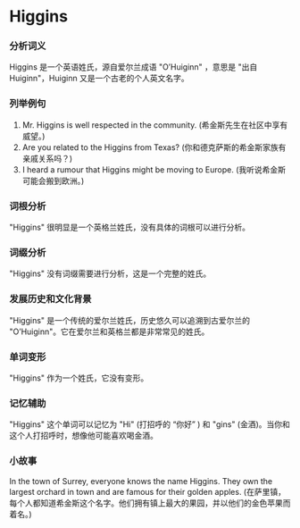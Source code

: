 # Higgins

### 分析词义

  

Higgins 是一个英语姓氏，源自爱尔兰成语 "O’Huiginn" ，意思是 "出自 Huiginn"，Huiginn 又是一个古老的个人英文名字。

  

### 列举例句

  

1.  Mr. Higgins is well respected in the community. (希金斯先生在社区中享有威望。)
2.  Are you related to the Higgins from Texas? (你和德克萨斯的希金斯家族有亲戚关系吗？)
3.  I heard a rumour that Higgins might be moving to Europe. (我听说希金斯可能会搬到欧洲。)

  

### 词根分析

  

"Higgins" 很明显是一个英格兰姓氏，没有具体的词根可以进行分析。

  

### 词缀分析

  

"Higgins" 没有词缀需要进行分析，这是一个完整的姓氏。

  

### 发展历史和文化背景

  

"Higgins" 是一个传统的爱尔兰姓氏，历史悠久可以追溯到古爱尔兰的 "O’Huiginn"。它在爱尔兰和英格兰都是非常常见的姓氏。

  

### 单词变形

  

"Higgins" 作为一个姓氏，它没有变形。

  

### 记忆辅助

  

"Higgins" 这个单词可以记忆为 "Hi" (打招呼的 “你好” ) 和 "gins" (金酒)。当你和这个人打招呼时，想像他可能喜欢喝金酒。

  

### 小故事

  

In the town of Surrey, everyone knows the name Higgins. They own the largest orchard in town and are famous for their golden apples. (在萨里镇，每个人都知道希金斯这个名字。他们拥有镇上最大的果园，并以他们的金色苹果而着名。)
